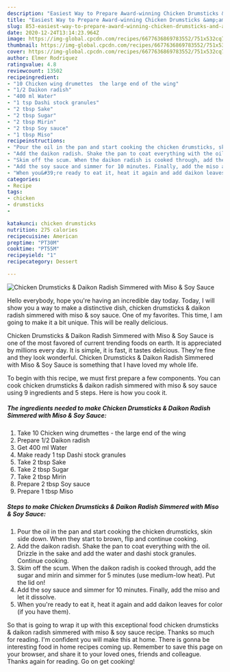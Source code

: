 ```yaml
---
description: "Easiest Way to Prepare Award-winning Chicken Drumsticks &amp;amp; Daikon Radish Simmered with Miso &amp;amp; Soy Sauce"
title: "Easiest Way to Prepare Award-winning Chicken Drumsticks &amp;amp; Daikon Radish Simmered with Miso &amp;amp; Soy Sauce"
slug: 853-easiest-way-to-prepare-award-winning-chicken-drumsticks-and-amp-daikon-radish-simmered-with-miso-and-amp-soy-sauce
date: 2020-12-24T13:14:23.964Z
image: https://img-global.cpcdn.com/recipes/6677636869783552/751x532cq70/chicken-drumsticks-daikon-radish-simmered-with-miso-soy-sauce-recipe-main-photo.jpg
thumbnail: https://img-global.cpcdn.com/recipes/6677636869783552/751x532cq70/chicken-drumsticks-daikon-radish-simmered-with-miso-soy-sauce-recipe-main-photo.jpg
cover: https://img-global.cpcdn.com/recipes/6677636869783552/751x532cq70/chicken-drumsticks-daikon-radish-simmered-with-miso-soy-sauce-recipe-main-photo.jpg
author: Elmer Rodriquez
ratingvalue: 4.8
reviewcount: 13502
recipeingredient:
- "10 Chicken wing drumettes  the large end of the wing"
- "1/2 Daikon radish"
- "400 ml Water"
- "1 tsp Dashi stock granules"
- "2 tbsp Sake"
- "2 tbsp Sugar"
- "2 tbsp Mirin"
- "2 tbsp Soy sauce"
- "1 tbsp Miso"
recipeinstructions:
- "Pour the oil in the pan and start cooking the chicken drumsticks, skin side down. When they start to brown, flip and continue cooking."
- "Add the daikon radish. Shake the pan to coat everything with the oil. Drizzle in the sake and add the water and dashi stock granules. Continue cooking."
- "Skim off the scum. When the daikon radish is cooked through, add the sugar and mirin and simmer for 5 minutes (use medium-low heat). Put the lid on!"
- "Add the soy sauce and simmer for 10 minutes. Finally, add the miso and let it dissolve."
- "When you&#39;re ready to eat it, heat it again and add daikon leaves for color (if you have them)."
categories:
- Recipe
tags:
- chicken
- drumsticks
- 

katakunci: chicken drumsticks  
nutrition: 275 calories
recipecuisine: American
preptime: "PT30M"
cooktime: "PT55M"
recipeyield: "1"
recipecategory: Dessert

---
```



![Chicken Drumsticks &amp; Daikon Radish Simmered with Miso &amp; Soy Sauce](https://img-global.cpcdn.com/recipes/6677636869783552/751x532cq70/chicken-drumsticks-daikon-radish-simmered-with-miso-soy-sauce-recipe-main-photo.jpg)

Hello everybody, hope you're having an incredible day today. Today, I will show you a way to make a distinctive dish, chicken drumsticks &amp; daikon radish simmered with miso &amp; soy sauce. One of my favorites. This time, I am going to make it a bit unique. This will be really delicious.



Chicken Drumsticks &amp; Daikon Radish Simmered with Miso &amp; Soy Sauce is one of the most favored of current trending foods on earth. It is appreciated by millions every day. It is simple, it is fast, it tastes delicious. They're fine and they look wonderful. Chicken Drumsticks &amp; Daikon Radish Simmered with Miso &amp; Soy Sauce is something that I have loved my whole life.


To begin with this recipe, we must first prepare a few components. You can cook chicken drumsticks &amp; daikon radish simmered with miso &amp; soy sauce using 9 ingredients and 5 steps. Here is how you cook it.

<!--inarticleads1-->

##### The ingredients needed to make Chicken Drumsticks &amp; Daikon Radish Simmered with Miso &amp; Soy Sauce:

1. Take 10 Chicken wing drumettes - the large end of the wing
1. Prepare 1/2 Daikon radish
1. Get 400 ml Water
1. Make ready 1 tsp Dashi stock granules
1. Take 2 tbsp Sake
1. Take 2 tbsp Sugar
1. Take 2 tbsp Mirin
1. Prepare 2 tbsp Soy sauce
1. Prepare 1 tbsp Miso




<!--inarticleads2-->

##### Steps to make Chicken Drumsticks &amp; Daikon Radish Simmered with Miso &amp; Soy Sauce:

1. Pour the oil in the pan and start cooking the chicken drumsticks, skin side down. When they start to brown, flip and continue cooking.
1. Add the daikon radish. Shake the pan to coat everything with the oil. Drizzle in the sake and add the water and dashi stock granules. Continue cooking.
1. Skim off the scum. When the daikon radish is cooked through, add the sugar and mirin and simmer for 5 minutes (use medium-low heat). Put the lid on!
1. Add the soy sauce and simmer for 10 minutes. Finally, add the miso and let it dissolve.
1. When you&#39;re ready to eat it, heat it again and add daikon leaves for color (if you have them).




So that is going to wrap it up with this exceptional food chicken drumsticks &amp; daikon radish simmered with miso &amp; soy sauce recipe. Thanks so much for reading. I'm confident you will make this at home. There is gonna be interesting food in home recipes coming up. Remember to save this page on your browser, and share it to your loved ones, friends and colleague. Thanks again for reading. Go on get cooking!
